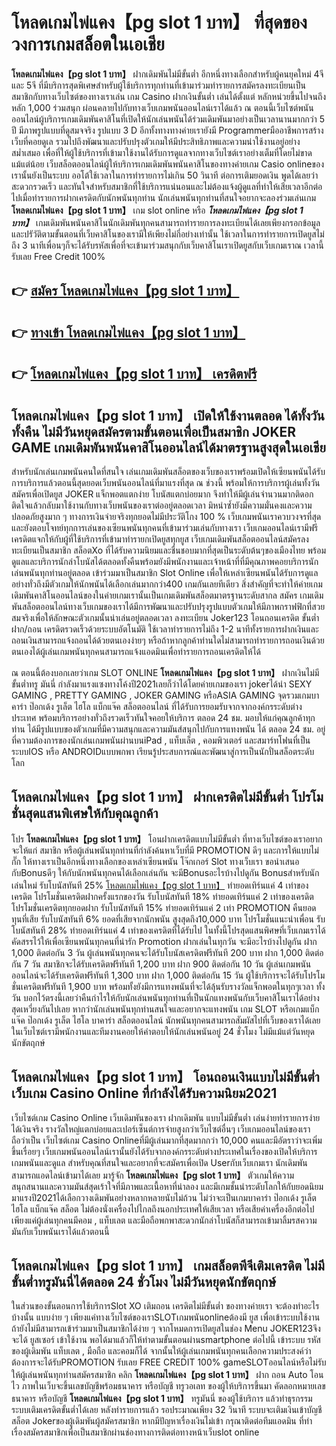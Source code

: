 # โหลดเกมไพ่แคง【pg slot 1 บาท】  ที่สุดของวงการเกมสล็อตในเอเชีย

**โหลดเกมไพ่แคง【pg slot 1 บาท】** ฝากเดิมพันไม่มีขั้นต่ำ  อีกหนึ่งทางเลือกสำหรับผู้คนยุคใหม่ 4จี และ 5จี ที่มีบริการสุดพิเศษสำหรับผู้ใช้บริการทุกท่านที่เข้ามาร่วมทำรายการสมัครลงทะเบียนเป็นสมาชิกกับทางเว็บไซต์ของทางเราเล่น เกม Casino  ฝากเงินขั้นต่ำ เล่นได้ตั้งแต่ หลักหน่วยขึ้นไปจนถึงหลัก 1,000 ร่วมสนุก ผ่อนคลายไปกับทางเว็บเกมพนันออนไลน์เราได้แล้ว ณ ตอนนี้เว็บไซต์พนันออนไลน์ผู้บริการเกมเดิมพันคาสิโนที่เปิดให้นักเล่นพนันได้ร่วมเดิมพันมาอย่างเป็นเวลานานมากกว่า 5 ปี มีภาพรูปแบบที่ดูสมจจริง รูปแบบ 3 D
อีกทั้งทางทางค่ายเรายังมี Programmerมืออาชีพการสร้างเว็บที่คอยดูเล  รวมไปถึงพัฒนาและปรับปรุงตัวเกมให้มีประสิทธิภาพและความน่าใช้งานอยู่อย่างสม่ำเสมอ เพื่อที่ให้ผู้ใช้บริการที่เข้ามาใช้งานได้รับการดูแลจากทางเว็บไซต์เราอย่างเต็มที่โดยไม่ขาดแม้แต่น้อย เว็บสล็อตออนไลน์ผู้ให้บริการเกมเดิมพันพนันคาสิโนของทางค่ายเกม Casio onlineของเรานั้นยังเป็นระบบ ออโต้ใช้เวลาในการทำรายการไม่เกิน 50 วินาที ต่อการเติมยอดเงิน พูดได้เลยว่าสะดวกรวดเร็ว และทันใจสำหรับสมาชิกที่ใช้บริการแน่นอนและไม่ต้องแจ้งผู้ดูแลที่ทำให้เสียเวลาอีกต่อไปเมื่อทำรายการฝากเครดิตกับนักพนันทุกท่าน
นักเล่นพนันทุกท่านที่สนใจอยากจะลองร่วมเล่นเกม **โหลดเกมไพ่แคง【pg slot 1 บาท】** เกม slot online หรือ ***โหลดเกมไพ่แคง【pg slot 1 บาท】*** เกมเดิมพันพนันคาสิโนนักเดิมพันทุกคนสามารถทำรายการลงทะเบียนได้เลยเพียงกรอกข้อมูลและปรัวัติตามขั้นตอนที่เว็บคาสิโนของเรามีให้เพียงไม่กี่อย่างเท่านั้น ใช้เวลาในการทำรายการเปิดยูสไม่ถึง 3 นาทีเพื่อนๆก็จะได้รับรหัสเพื่อที่จะเข้ามาร่วมสนุกกับเว็บคาสิโนเราเปิดยูสกับเว็บเกมเราณ เวลานี้รับเลย Free Credit 100%

## 👉 [สมัคร โหลดเกมไพ่แคง【pg slot 1 บาท】](https://archa888.com/)
## 👉 [ทางเข้า โหลดเกมไพ่แคง【pg slot 1 บาท】](https://archa888.com/)
## 👉 [โหลดเกมไพ่แคง【pg slot 1 บาท】 เครดิตฟรี](https://archa888.com/)

## โหลดเกมไพ่แคง【pg slot 1 บาท】 เปิดให้ใช้งานตลอด ได้ทั้งวัน ทั้งคืน ไม่มีวันหยุดสมัครตามขั้นตอนเพื่อเป็นสมาชิก JOKER GAME เกมเดิมพันพนันคาสิโนออนไลน์ได้มาตรฐานสูงสุดในเอเชีย

สำหรับนักเล่นเกมพนันคนใดที่สนใจ เล่นเกมเดิมพันสล็อตของเว็บของเราพร้อมเปิดให้เซียนพนันได้รับการบริการแล้วตอนนี้สุดยอดเว็บพนันออนไลน์ที่มาแรงที่สุด ณ ช่วงนี้ พร้อมให้การบริการผู้เล่นทั้งวัน สมัครเพื่อเปิดยูส JOKER แจ็กพอตแตกง่าย โบนัสแตกบ่อยมาก จึงทำให้มีผู้เล่นจำนวนมากติดอกติดใจแล้วกลับมาใช้งานกับทางเว็บพนันของเราต่ออยู่ตลอดเวลา มิหนำซ้ำยังมีความมั่นคงและความปลอดภัยสูงมาก ๆ ทางการเงินจ่ายจริงทุกยอดไม่มีประวัติโกง 100 % เว็บเกมพนันเราควบวงจรที่สุดและยังตอบโจทย์ทุกการเล่นของเซียนพนันทุกคนที่เข้ามาร่วมเล่นกับทางเรา
เว็บเกมออนไลน์เรามีฟรีเครดิตแจกให้กับผู้ที่ใช้บริการที่เข้ามาทำรายกเปิดยูสทุกยูส เว็บเกมเดิมพันสล็อตออนไลน์สมัครลงทะเบียนเป็นสมาชิก สล็อตXo ที่ได้รับความนิยมและชื่นชอบมากที่สุดเป็นระดับต้นๆของเมืองไทย พร้อมดูแลและบริการนักล่าโบนัสได้ตลอดทั้งคืนพร้อมยังมีพนักงานและเจ้าหน้าที่ที่มีคุณภาพคอยบริการนักเล่นพนันทุกท่านอยู่ตลอด เข้าร่วมมาเป็นสมาชิก Slot Online เพื่อให้เหล่าเซียนพนันได้รับการดูแลอย่างทั่วถึงมีตัวเกมให้นักพนันได้เลือกเล่นมากกว่า400 เกมกันเลยทีเดียว
สิ่งสำคัญที่จะทำให้ค่ายเกมเดิมพันคาสิโนออนไลน์ของในค่ายเกมเรานั้นเป็นเกมเดิมพันสล็อตมาตรฐานระดับสากล สมัคร  เกมเดิมพันสล็อตออนไลน์ทางเว็บเกมของเราได้มีการพัฒนาและปรับปรุงรูปแบบตัวเกมให้มีภาพกราฟฟิกที่สวยสมจริงเพื่อให้ลักษณะตัวเกมนั้นน่าเล่นอยู่ตลอดเวลา ลงทะเบียน Joker123 โอนถอนเครดิต ขั้นต่ำ ฝาก/ถอน เครดิตรวดเร็วด้วยระบบอัตโนมัติ ใช้เวลาทำรายการไม่ถึง 1-2 นาทีทั้งรายการฝากเงินและถอนเงินสามารถแจ้งถอนได้ด้วยตนเองง่ายๆ หรือถ้าหากลูกค้าท่านใดไม่สามารถทำรายการถอนเงินด้วยตนเองได้ผู้เล่นเกมพนันทุกคนสามารถแจ้งแอดมินเพื่อทำรายการถอนเครดิตให้ได้

ณ ตอนนี้ต้องบอกเลยว่าเกม SLOT ONLINE  **โหลดเกมไพ่แคง【pg slot 1 บาท】** ฝากเงินไม่มีขั้นต่ำทรู มันนี่ กำลังมาแรงแซงทางโค้งปี2021เลยก็ว่าได้โดยค่ายเกมของเรา jokerได้นำ SEXY GAMING , PRETTY GAMING , JOKER GAMING หรือASIA GAMING จุดรวมเกมบาคาร่า ป๊อกเด้ง รูเล็ต ไฮโล แบ็กแจ๊ค สล็อตออนไลน์ ที่ได้รับการยอมรับจากจากองค์กรระดับต่างประเทศ พร้อมบริการอย่างทั่วถึงรวดเร็วทันใจคอยให้บริการ ตลอด 24 ชม. มอบให้แก่คุณลูกค้าทุกท่าน ได้มีรูปแบบของตัวเกมที่มีความสนุกและความมันส์สนุกไปกับการแทงพนัน ได้ ตลอด 24 ชม. อยู่ที่ความต้องการของนักเล่นเกมพนันผ่านบนiPad , แท็บเล็ต , คอมพิวเตอร์ และสมาร์ทโฟนที่เป็นระบบIOS หรือ ANDROIDแบบพกพา เรียนรู้ประสบการณ์และพัฒนาสู่การเป็นนักปั่นสล็อตระดับโลก

## โหลดเกมไพ่แคง【pg slot 1 บาท】 ฝากเครดิตไม่มีขั้นต่ำ โปรโมชั่นสุดแสนพิเศษให้กับคุณลูกค้า

โปร **โหลดเกมไพ่แคง【pg slot 1 บาท】** โอนฝากเครดิตแบบไม่มีขั้นต่ำ ที่ทางเว็บไซต์ของเราอยากจะให้แก่  สมาชิก หรือผู้เล่นพนันทุกท่านที่กำลังค้นหาเว็บที่มี  PROMOTION ดีๆ และการให้แบบไม่กั๊ก ให้ทางเราเป็นอีกหนึ่งทางเลือกของเหล่าเซียนพนัน โจ๊กเกอร์ Slot ทางเว็บเรา ขอนำเสนอกับBonusดีๆ ให้กับนักพนันทุกคนได้เลือกเล่นกัน จะมีBonusอะไรบ้างไปดูกัน
Bonusสำหรับนักเล่นใหม่ รับโบนัสทันที 25% [โหลดเกมไพ่แคง【pg slot 1 บาท】](https://archa888.com/) ทำยอดเทิร์นแค่ 4 เท่าของเครดิต
โปรโมชั่นเครดิตฝากครั้งแรกของวัน รับโบนัสทันที 18% ทำยอดเทิร์นแค่ 2 เท่าของเครดิต
โปรโมชั่นเครดิตทุกยอดฝาก รับโบนัสทันที 15% ทำยอดเทิร์นแค่ 2 เท่า
 PROMOTION คืนยอดทุนที่เสีย รับโบนัสทันที 6% ยอดที่เสียจากนักพนัน สูงสุดถึง10,000 บาท
โปรโมชั่นแนะนำเพื่อน รับโบนัสทันที 28% ทำยอดเทิร์นแค่ 4 เท่าของเครดิตที่ได้รับไป
ในทั้งนี้โปรสุดแสนพิศษที่เว็บเกมเราได้คัดสรรไว้ให้เพื่อเซียนพนันทุกคนที่น่ารัก  Promotion ฝากเล่นในทุกวัน จะมีอะไรบ้างไปดูกัน
ฝาก 1,000 ติดต่อกัน 3 วัน ผู้เล่นพนันทุกคนจะได้รับโบนัสเครดิตฟรีทันที 200 บาท
ฝาก 1,000 ติดต่อกัน 7 วัน สมาชิกจะได้รับเครดิตฟรีทันที 1,200 บาท
ฝาก 900 ติดต่อกัน 10 วัน ผู้เล่นเกมพนันออนไลน์จะได้รับเครดิตฟรีทันที 1,300 บาท
ฝาก 1,000 ติดต่อกัน 15 วัน ผู้ใช้บริการจะได้รับโปรโมชั่นเครดิตฟรีทันที 1,900 บาท
พร้อมทั้งยังมีการแทงพนันที่จะได้ลุ้นรับรางวัลแจ็กพอตในทุกๆเวลา ทั้งวัน บอกไว้ตรงนี้เลยว่าคืนกำไรให้กับนักเล่นพนันทุกท่านที่เป็นนักแทงพนันกับเว็บคาสิโนเราได้อย่างสุดเหวี่ยงกันไปเลย หากว่านักเล่นพนันทุกท่านสนใจและอยากจะแทงพนัน เกม SLOT หรือเกมแบ็กแจ๊ค ป๊อกเด้ง รูเล็ต ไฮโล บาคาร่า สล็อตออนไลน์ นักพนันทุกคนสามารถสัมผัสไปที่เว็บของเราได้เลย ในเว็บไซต์เรามีพนักงานและทีมงานคอยให้คำตอบให้นักเล่นพนันอยู่ 24 ชั่วโมง ไม่มีแม้แต่วันหยุดนักขัตฤกษ์

## โหลดเกมไพ่แคง【pg slot 1 บาท】 โอนถอนเงินแบบไม่มีขั้นต่ำ  เว็บเกม  Casino Online ที่กำลังได้รับความนิยม2021

เว็บไซต์เกม  Casino Online เว็บเดิมพันของเรา ฝากเดิมพัน แบบไม่มีขั้นต่ำ เล่นง่ายทำรายการง่ายได้เงินจริง รางวัลใหญ่แตกบ่อยและเปอร์เซ็นต์การจ่ายสูงกว่าเว็บไซต์อื่นๆ เว็บเกมออนไลน์ของเราถือว่าเป็น เว็บไซต์เกม  Casino Onlineที่มีผู้เล่นมากที่สุดมากกว่า 10,000 คนและมีอัตราว่าจะเพิ่มขึ้นเรื่อยๆ เว็บเกมพนันออนไลน์เรานั้นยังได้รับจากองค์กรระดับต่างประเทศในเรื่องของเปิดให้บริการเกมพนันและดูแล สำหรับคุณที่สนใจและอยากที่จะสมัครเพื่อเปิด Userกับเว็บเกมเรา นักเดิมพันสามารถแอดไลน์เข้ามาได้เลย
	มารู้จัก **โหลดเกมไพ่แคง【pg slot 1 บาท】** ตัวเกมให้ความสนุกสนานและความมันส์สุดเร้าใจที่มีภาพและเนื้อหาที่น่าลอง และมีเกมชั้นนำระดับโลกให้กับยอดนิยมมาแรงปี2021ได้เลือกวางเดิมพันอย่างหลากหลายนับไม่ถ้วน  ไม่ว่าจะเป็นเกมบาคาร่า ป๊อกเด้ง รูเล็ต ไฮโล แบ็กแจ๊ค สล็อต ไม่ต้องนั่งเครื่องไปไกลถึงนอกประเทศให้เสียเวลา หรือเสียค่าเครื่องอีกต่อไป เพียงแค่ผู้เล่นทุกคนมีคอม , แท็บเลต และมือถือพกพาสะดวกนักล่าโบนัสก็สามารถเข้ามาลิ้มรสความมันกับเว็บพนันเราได้แล้วตอนนี้

## โหลดเกมไพ่แคง【pg slot 1 บาท】 เกมสล็อตพีจีเติมเครดิต ไม่มีขั้นต่ำทรูมันนี่ได้ตลอด 24 ชั่วโมง ไม่มีวันหยุดนักขัตฤกษ์

ในส่วนของขั้นตอนการใช้บริการSlot XO เติมถอน เครดิตไม่มีขั้นต่ำ ของทางค่ายเรา จะต้องทำอะไรบ้างนั้น แบบง่าย ๆ เพียงแค่ทางเว็บไซต์ของเราSLOTเกมพนันonlineต้องมี ยูส เพื่อเข้าระบบใช้งาน ถ้ายังไม่มีสามารถเข้าร่วมมาเป็นสมาชิกได้ง่าย ๆ จากโหมดการเปิดยูสในช่อง Menu JOKER123จึงจะได้ ยูสเซอร์ เข้าใช้งาน พอได้มาแล้วก็ให้ทำตามขั้นตอนผ่านsmartphone ต่อไปนี้
เข้าระบบ รหัส  ของผู้เดิมพัน แท็บเลต , มือถือ และคอมก็ได้
จากนั้นให้ผู้เล่นเกมพนันทุกคนเลือกความประสงค์ว่า ต้องการจะได้รับPROMOTION รับเลย FREE CREDIT 100% gameSLOTออนไลน์หรือไม่รับ
ให้ผู้เล่นพนันทุกท่านสมัครสมาชิก คลิก **โหลดเกมไพ่แคง【pg slot 1 บาท】** ฝาก ถอน Auto โอนไว ภาพในเว็บจะขึ้นเลขบัญชีพร้อมธนาคาร หรือบัญชี ทรูวอเลท ของผู้ให้บริการขึ้นมา
คัดลอกหมายเลขธนาคาร หรือบัญชี **โหลดเกมไพ่แคง【pg slot 1 บาท】** ทรูมันนี่ ของผู้ใช้บริการ แล้วทำธุรกรรมระบบเติมเครดิตขั้นต่ำได้เลย
หลังทำรายการแล้ว รอประมาณเพียง 32 วินาที ระบบจะเติมเงินเข้าบัญชีสล็อต Jokerของผู้เดิมพันผู้สมัครสมาชิก
หากมีปัญหาเรื่องเงินไม่เข้า กรุณาติดต่อทีมแอดมิน ที่ทำเรื่องสมัครสมาชิกเพื่อเป็นสมาชิกผ่านช่องทางการติดต่อทางหน้าเว็บslot online


